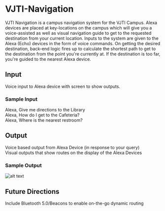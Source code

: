 # VJTI-Navigation
VJTI Navigation is a campus navigation system for the VJTI Campus. Alexa devices are placed at key-locations on the campus which will give you a voice-assisted as well as visual navigation guide to get to the requested destination from your current location. Inputs to the system are given to the Alexa (Echo) devices in the form of voice commands. On getting the desired destination, back-end logic fires up to calculate the shortest path to get to the destination from the point you're currently at. If the destination is too far, you're guided to the nearest Alexa device.

## Input
Voice input to Alexa device with screen to show outputs.

### Sample Input
Alexa, Give me directions to the Library <br>
Alexa, How do I get to the Cafeteria? <br>
Alexa, Where is the nearest restroom? <br>

## Output
Voice based output from Alexa Device (in response to your query) <br>
Visual outputs that show routes on the display of the Alexa Devices

### Sample Output
![alt text](https://github.com/revathivijay/VJTI-Navigation/blob/master/temp-output/7-31-3-0-2.jpg?raw=true)



## Future Directions
Include Bluetooth 5.0/Beacons to enable on-the-go dynamic routing
